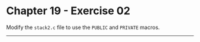 # Chapter 19 - Exercise 02

Modify the `stack2.c` file to use the `PUBLIC` and `PRIVATE` macros.

---
